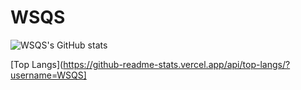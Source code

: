 # WSQS

![WSQS's GitHub stats](https://github-readme-stats.vercel.app/api?username=WSQS&count_private=true)

[Top Langs](https://github-readme-stats.vercel.app/api/top-langs/?username=WSQS]


